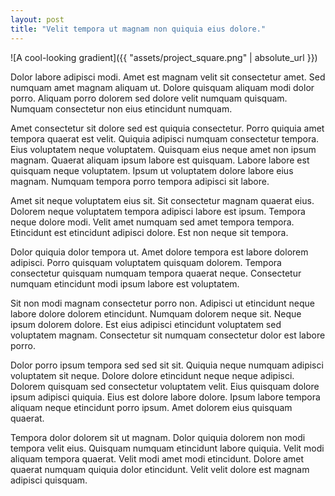 ```yaml
---
layout: post
title: "Velit tempora ut magnam non quiquia eius dolore."
---
```


![A cool-looking gradient]({{ "assets/project_square.png" | absolute_url }})

Dolor labore adipisci modi. Amet est magnam velit sit consectetur amet. Sed numquam amet magnam aliquam ut. Dolore quisquam aliquam modi dolor porro. Aliquam porro dolorem sed dolore velit numquam quisquam. Numquam consectetur non eius etincidunt numquam.

<!--more-->

Amet consectetur sit dolore sed est quiquia consectetur. Porro quiquia amet tempora quaerat est velit. Quiquia adipisci numquam consectetur tempora. Eius voluptatem neque voluptatem. Quisquam eius neque amet non ipsum magnam. Quaerat aliquam ipsum labore est quisquam. Labore labore est quisquam neque voluptatem. Ipsum ut voluptatem dolore labore eius magnam. Numquam tempora porro tempora adipisci sit labore.

Amet sit neque voluptatem eius sit. Sit consectetur magnam quaerat eius. Dolorem neque voluptatem tempora adipisci labore est ipsum. Tempora neque dolore modi. Velit amet numquam sed amet tempora tempora. Etincidunt est etincidunt adipisci dolore. Est non neque sit tempora.

Dolor quiquia dolor tempora ut. Amet dolore tempora est labore dolorem adipisci. Porro quisquam voluptatem quisquam dolorem. Tempora consectetur quisquam numquam tempora quaerat neque. Consectetur numquam etincidunt modi ipsum labore est voluptatem.

Sit non modi magnam consectetur porro non. Adipisci ut etincidunt neque labore dolore dolorem etincidunt. Numquam dolorem neque sit. Neque ipsum dolorem dolore. Est eius adipisci etincidunt voluptatem sed voluptatem magnam. Consectetur sit numquam consectetur dolor est labore porro.

Dolor porro ipsum tempora sed sed sit sit. Quiquia neque numquam adipisci voluptatem sit neque. Dolore dolore etincidunt neque neque adipisci. Dolorem quisquam sed consectetur voluptatem velit. Eius quisquam dolore ipsum adipisci quiquia. Eius est dolore labore dolore. Ipsum labore tempora aliquam neque etincidunt porro ipsum. Amet dolorem eius quisquam quaerat.

Tempora dolor dolorem sit ut magnam. Dolor quiquia dolorem non modi tempora velit eius. Quisquam numquam etincidunt labore quiquia. Velit modi aliquam tempora quaerat. Velit modi amet modi etincidunt. Dolore amet quaerat numquam quiquia dolor etincidunt. Velit velit dolore est magnam adipisci quisquam.